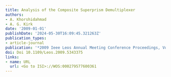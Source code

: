 ```yaml
---
title: Analysis of the Composite Superprism Demultiplexer
authors:
- A. Khorshidahmad
- A. G. Kirk
date: '2009-01-01'
publishDate: '2024-05-30T16:09:45.321263Z'
publication_types:
- article-journal
publication: '*2009 Ieee Leos Annual Meeting Conference Proceedings, Vols 1and 2*'
doi: Doi 10.1109/Leos.2009.5343375
links:
- name: URL
  url: <Go to ISI>://WOS:000279577600361
---
```

